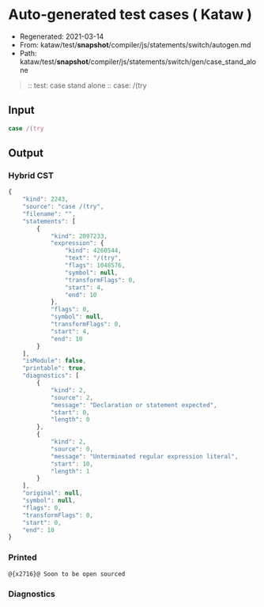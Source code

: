 # Auto-generated test cases ( Kataw )
- Regenerated: 2021-03-14
- From: kataw/test/__snapshot__/compiler/js/statements/switch/autogen.md
- Path: kataw/test/__snapshot__/compiler/js/statements/switch/gen/case_stand_alone
> :: test: case stand alone
> :: case: /(try
## Input

`````js
case /(try
`````

## Output

### Hybrid CST

```javascript
{
    "kind": 2243,
    "source": "case /(try",
    "filename": "",
    "statements": [
        {
            "kind": 2097233,
            "expression": {
                "kind": 4260544,
                "text": "/(try",
                "flags": 1048576,
                "symbol": null,
                "transformFlags": 0,
                "start": 4,
                "end": 10
            },
            "flags": 0,
            "symbol": null,
            "transformFlags": 0,
            "start": 4,
            "end": 10
        }
    ],
    "isModule": false,
    "printable": true,
    "diagnostics": [
        {
            "kind": 2,
            "source": 2,
            "message": "Declaration or statement expected",
            "start": 0,
            "length": 0
        },
        {
            "kind": 2,
            "source": 0,
            "message": "Unterminated regular expression literal",
            "start": 10,
            "length": 1
        }
    ],
    "original": null,
    "symbol": null,
    "flags": 0,
    "transformFlags": 0,
    "start": 0,
    "end": 10
}
```

### Printed

```javascript
@{x2716}@ Soon to be open sourced
```

### Diagnostics

```javascript

```

